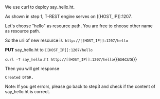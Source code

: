 <!--
 * @Descripttion: 
 * @Author: lzy
 * @Date: 2020-05-21 10:06:26
 * @LastEditors: lzy
 * @LastEditTime: 2020-07-17 11:10:17
--> 
We use curl to deploy say_hello.ht.

As shown in step 1, T-REST engine serves on [[HOST_IP]]:1207.

Let's choose "hello" as resource path.
You are free to choose other name as resource path.

So the uri of new resource is` http://[[HOST_IP]]:1207/hello`

**PUT** say_hello.ht to `[[HOST_IP]]:1207/hello`

`curl -T say_hello.ht http://[[HOST_IP]]:1207/hello`{{execute}}

Then you will get response

```
Created DTSR.
```

Note: If you get errors, please go back to step3 and check if the content of
say_hello.ht is correct.